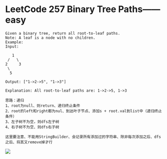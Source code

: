 # LeetCode 257 Binary Tree Paths——easy

```
Given a binary tree, return all root-to-leaf paths.
Note: A leaf is a node with no children.
Example:
Input:

   1
 /   \
2     3
 \
  5

Output: ["1->2->5", "1->3"]

Explanation: All root-to-leaf paths are: 1->2->5, 1->3

思路：递归
1、root为null、则return、递归终止条件
2、root的left和right都为nul、到达叶子节点、添加s + root.val到list中（递归终止条件）
3、左子树不为空，则dfs左子树
4、右子树不为空、则dfs右子树

这里要注意、不能用StringBuilder、会记录所有添加过的字符串、除非每次添加之后、dfs之后、将其又remove掉才行
```
![](https://github.com/only-you/interview/blob/master/picture/257.png)
